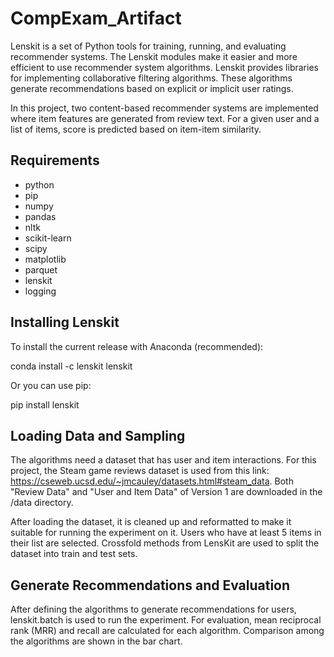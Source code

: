 # CompExam_Artifact
Lenskit is a set of Python tools for training, running, and evaluating recommender systems. The Lenskit modules make it easier and more efficient to use recommender system algorithms. Lenskit provides libraries for implementing collaborative filtering algorithms. These algorithms generate recommendations based on explicit or implicit user ratings.

In this project, two content-based recommender systems are implemented where item features are generated from review text. For a given user and a list of items, score is predicted based on item-item similarity.

## Requirements

* python
* pip
* numpy
* pandas
* nltk
* scikit-learn
* scipy
* matplotlib
* parquet
* lenskit
* logging

## Installing Lenskit

To install the current release with Anaconda (recommended):

conda install -c lenskit lenskit

Or you can use pip:

pip install lenskit

## Loading Data and Sampling
The algorithms need a dataset that has user and item interactions. For this project, the Steam game reviews dataset is used from this link: https://cseweb.ucsd.edu/~jmcauley/datasets.html#steam_data. Both "Review Data" and "User and Item Data" of Version 1 are downloaded in the /data directory.

After loading the dataset, it is cleaned up and reformatted to make it suitable for running the experiment on it. Users who have at least 5 items in their list are selected. Crossfold methods from LensKit are used to split the dataset into train and test sets.

## Generate Recommendations and Evaluation
After defining the algorithms to generate recommendations for users, lenskit.batch is used to run the experiment. For evaluation, mean reciprocal rank (MRR) and recall are calculated for each algorithm. Comparison among the algorithms are shown in the bar chart.
